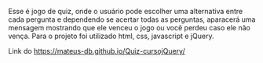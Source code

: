 Esse é jogo de quiz, onde o usuário pode escolher uma alternativa entre cada pergunta e dependendo se  acertar todas as perguntas, aparacerá uma mensagem mostrando que ele venceu o jogo ou você perdeu caso ele não vença.
Para o projeto foi utilizado html, css, javascript e jQuery.

Link do https://mateus-db.github.io/Quiz-cursojQuery/
